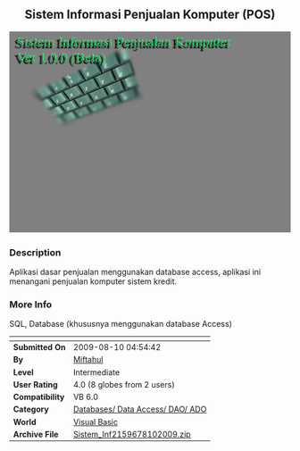 ﻿<div align="center">

## Sistem Informasi Penjualan Komputer \(POS\)

<img src="background.jpg">
</div>

### Description

Aplikasi dasar penjualan menggunakan database access, aplikasi ini menangani penjualan komputer sistem kredit.
 
### More Info
 
SQL, Database (khususnya menggunakan database Access)


<span>             |<span>
---                |---
**Submitted On**   |2009-08-10 04:54:42
**By**             |[Miftahul](https://github.com/Planet-Source-Code/PSCIndex/blob/master/ByAuthor/miftahul.md)
**Level**          |Intermediate
**User Rating**    |4.0 (8 globes from 2 users)
**Compatibility**  |VB 6\.0
**Category**       |[Databases/ Data Access/ DAO/ ADO](https://github.com/Planet-Source-Code/PSCIndex/blob/master/ByCategory/databases-data-access-dao-ado__1-6.md)
**World**          |[Visual Basic](https://github.com/Planet-Source-Code/PSCIndex/blob/master/ByWorld/visual-basic.md)
**Archive File**   |[Sistem\_Inf2159678102009\.zip](https://github.com/Planet-Source-Code/miftahul-sistem-informasi-penjualan-komputer-pos__1-72346/archive/master.zip)








